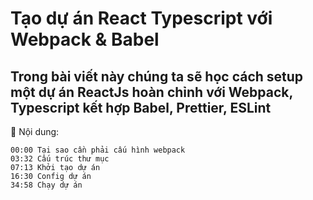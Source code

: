 # Tạo dự án React Typescript với Webpack & Babel

## Trong bài viết này chúng ta sẽ học cách setup một dự án ReactJs hoàn chỉnh với Webpack, Typescript kết hợp Babel, Prettier, ESLint

🚀 Nội dung:

```
00:00 Tại sao cần phải cấu hình webpack
03:32 Cấu trúc thư mục
07:13 Khởi tạo dự án
16:30 Config dự án
34:58 Chạy dự án
```
